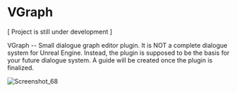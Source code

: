 # VGraph

[ Project is still under development ]

VGraph -- Small dialogue graph editor plugin. It is NOT a complete dialogue system for Unreal Engine. Instead, the plugin is supposed to be the basis for your future dialogue system.
A guide will be created once the plugin is finalized.

![Screenshot_68](https://github.com/SinkingMeteor/VGraph/assets/83251600/f2befe1e-14ca-405f-a59a-2bbc25507c44)
